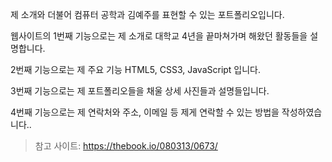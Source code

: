 제 소개와 더불어 컴퓨터 공학과 김예주를 표현할 수 있는 포트폴리오입니다.

웹사이트의 1번째 기능으로는 제 소개로 대학교 4년을 끝마쳐가며 해왔던 활동들을 설명합니다.

2번째 기능으로는 제 주요 기능 HTML5, CSS3, JavaScript 입니다.

3번째 기능으로는 제 포트폴리오들을 채울 상세 사진들과 설명들입니다.

4번째 기능으로는 제 연락처와 주소, 이메일 등 제게 연락할 수 있는 방법을 작성하였습니다..

> 참고 사이트: https://thebook.io/080313/0673/
